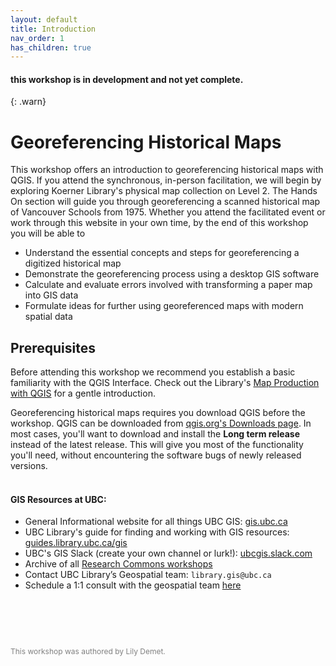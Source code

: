 ```yaml
---
layout: default
title: Introduction
nav_order: 1
has_children: true
---
```

#### this workshop is in development and not yet complete.
{: .warn}

# Georeferencing Historical Maps

This workshop offers an introduction to georeferencing historical maps with QGIS. If you attend the synchronous, in-person facilitation, we will begin by exploring Koerner Library's physical map collection on Level 2. The Hands On section will guide you through georeferencing a scanned historical map of Vancouver Schools from 1975. Whether you attend the facilitated event or work through this website in your own time, by the end of this workshop you will be able to

- Understand the essential concepts and steps for georeferencing a digitized historical map    
- Demonstrate the georeferencing process using a desktop GIS software    
- Calculate and evaluate errors involved with transforming a paper map into GIS data    
- Formulate ideas for further using georeferenced maps with modern spatial data    

    
## Prerequisites
Before attending this workshop we recommend you establish a basic familiarity with the QGIS Interface. Check out the Library's [Map Production with QGIS](https://ubc-library-rc.github.io/gis-intro-qgis/) for a gentle introduction. 

Georeferencing historical maps requires you download QGIS before the workshop. QGIS can be downloaded from [qgis.org's Downloads page](https://qgis.org/en/site/forusers/download.html). In most cases, you'll want to download and install the **Long term release** instead of the latest release. This will give you most of the functionality you'll need, without encountering the software bugs of newly released versions.
<br>
<br>       
#### GIS Resources at UBC:

- General Informational website for all things UBC GIS: [gis.ubc.ca](http://gis.ubc.ca/)
- UBC Library's guide for finding and working with GIS resources: [guides.library.ubc.ca/gis](http://guides.library.ubc.ca/gis)
- UBC's GIS Slack (create your own channel or lurk!): [ubcgis.slack.com](https://ubcgis.slack.com/)
- Archive of all [Research Commons workshops](https://ubc-library-rc.github.io/all.html)
- Contact UBC Library’s Geospatial team: `library.gis@ubc.ca`
- Schedule a 1:1 consult with the geospatial team [here](https://libcal.library.ubc.ca/appointments/research_commons#s-lc-public-pt)

<p style="margin-top:90px"></p>
<p style="color:grey; font-size:12px">This workshop was authored by Lily Demet.</p>